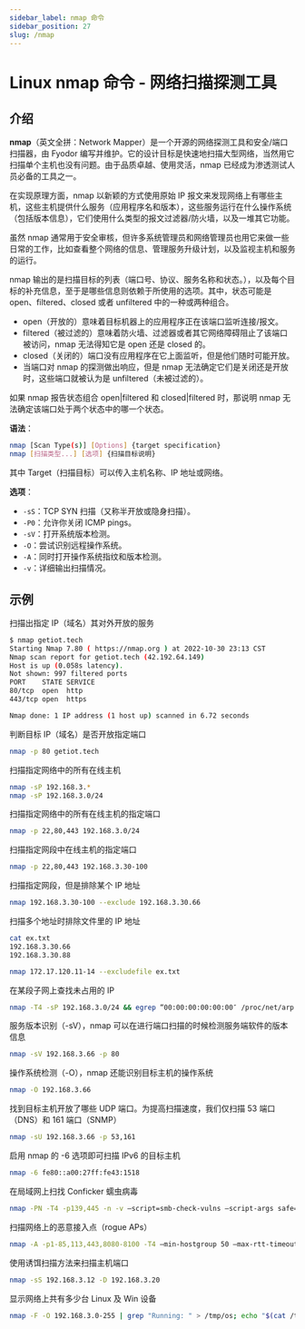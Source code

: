 ```yaml
---
sidebar_label: nmap 命令
sidebar_position: 27
slug: /nmap
---
```


# Linux nmap 命令 - 网络扫描探测工具



## 介绍

**nmap**（英文全拼：Network Mapper）是一个开源的网络探测工具和安全/端口扫描器，由 Fyodor 编写并维护。它的设计目标是快速地扫描大型网络，当然用它扫描单个主机也没有问题。由于品质卓越、使用灵活，nmap 已经成为渗透测试人员必备的工具之一。

在实现原理方面，nmap 以新颖的方式使用原始 IP 报文来发现网络上有哪些主机，这些主机提供什么服务（应用程序名和版本），这些服务运行在什么操作系统（包括版本信息），它们使用什么类型的报文过滤器/防火墙，以及一堆其它功能。

虽然 nmap 通常用于安全审核，但许多系统管理员和网络管理员也用它来做一些日常的工作，比如查看整个网络的信息、管理服务升级计划，以及监视主机和服务的运行。

nmap 输出的是扫描目标的列表（端口号、协议、服务名称和状态。），以及每个目标的补充信息，至于是哪些信息则依赖于所使用的选项。其中，状态可能是 open、filtered、closed 或者 unfiltered 中的一种或两种组合。 

- open（开放的）意味着目标机器上的应用程序正在该端口监听连接/报文。
- filtered（被过滤的）意味着防火墙、过滤器或者其它网络障碍阻止了该端口被访问，nmap 无法得知它是 open 还是 closed 的。
- closed（关闭的）端口没有应用程序在它上面监听，但是他们随时可能开放。
- 当端口对 nmap 的探测做出响应，但是 nmap 无法确定它们是关闭还是开放时，这些端口就被认为是 unfiltered（未被过滤的）。

如果 nmap 报告状态组合 open|filtered 和 closed|filtered 时，那说明 nmap 无法确定该端口处于两个状态中的哪一个状态。

**语法**：

```bash
nmap [Scan Type(s)] [Options] {target specification}
nmap [扫描类型...] [选项] {扫描目标说明}
```

其中 Target（扫描目标）可以传入主机名称、IP 地址或网络。

**选项**：

- `-sS`：TCP SYN 扫描（又称半开放或隐身扫描）。 
- `-P0`：允许你关闭 ICMP pings。
- `-sV`：打开系统版本检测。
- `-O`：尝试识别远程操作系统。
- `-A`：同时打开操作系统指纹和版本检测。
- `-v`：详细输出扫描情况。



## 示例

扫描出指定 IP（域名）其对外开放的服务

```bash
$ nmap getiot.tech
Starting Nmap 7.80 ( https://nmap.org ) at 2022-10-30 23:13 CST
Nmap scan report for getiot.tech (42.192.64.149)
Host is up (0.058s latency).
Not shown: 997 filtered ports
PORT    STATE SERVICE
80/tcp  open  http
443/tcp open  https

Nmap done: 1 IP address (1 host up) scanned in 6.72 seconds
```

判断目标 IP（域名）是否开放指定端口

```bash
nmap -p 80 getiot.tech
```

扫描指定网络中的所有在线主机

```bash
nmap -sP 192.168.3.*
nmap -sP 192.168.3.0/24
```

扫描指定网络中的所有在线主机的指定端口

```bash
nmap -p 22,80,443 192.168.3.0/24
```

扫描指定网段中在线主机的指定端口

```bash
nmap -p 22,80,443 192.168.3.30-100
```

扫描指定网段，但是排除某个 IP 地址

```bash
nmap 192.168.3.30-100 --exclude 192.168.3.30.66
```

扫描多个地址时排除文件里的 IP 地址

```bash
cat ex.txt 
192.168.3.30.66
192.168.3.30.88

nmap 172.17.120.11-14 --excludefile ex.txt
```

在某段子网上查找未占用的 IP

```bash
nmap -T4 -sP 192.168.3.0/24 && egrep “00:00:00:00:00:00″ /proc/net/arp
```

服务版本识别（-sV），nmap 可以在进行端口扫描的时候检测服务端软件的版本信息

```bash
nmap -sV 192.168.3.66 -p 80
```

操作系统检测（-O），nmap 还能识别目标主机的操作系统

```bash
nmap -O 192.168.3.66
```

找到目标主机开放了哪些 UDP 端口。为提高扫描速度，我们仅扫描 53 端口（DNS）和 161 端口（SNMP）

```bash
nmap -sU 192.168.3.66 -p 53,161
```

启用 nmap 的 -6 选项即可扫描 IPv6 的目标主机

```bash
nmap -6 fe80::a00:27ff:fe43:1518
```

在局域网上扫找 Conficker 蠕虫病毒

```bash
nmap -PN -T4 -p139,445 -n -v –script=smb-check-vulns –script-args safe=1 192.168.3.1-254
```

扫描网络上的恶意接入点（rogue APs）

```bash
nmap -A -p1-85,113,443,8080-8100 -T4 –min-hostgroup 50 –max-rtt-timeout 2000 –initial-rtt timeout 300 –max-retries 3 –host-timeout 20m –max-scan-delay 1000 -oA wapscan 192.168.3.0/24
```

使用诱饵扫描方法来扫描主机端口

```bash
nmap -sS 192.168.3.12 -D 192.168.3.20
```

显示网络上共有多少台 Linux 及 Win 设备

```bash
nmap -F -O 192.168.3.0-255 | grep "Running: " > /tmp/os; echo "$(cat /tmp/os | grep Linux \| wc -l) Linux device(s)"; echo "$(cat /tmp/os | grep Windows | wc -l) Window(s) device"
```

